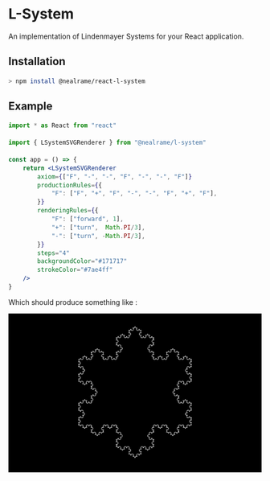 # L-System

An implementation of Lindenmayer Systems for your React application.

## Installation
```sh
> npm install @nealrame/react-l-system
```

## Example

```jsx
import * as React from "react"

import { LSystemSVGRenderer } from "@nealrame/l-system"

const app = () => {
    return <LSystemSVGRenderer
        axiom={["F", "-", "-", "F", "-", "-", "F"]}
        productionRules={{
            "F": ["F", "+", "F", "-", "-", "F", "+", "F"],
        }}
        renderingRules={{
            "F": ["forward", 1],
            "+": ["turn",  Math.PI/3],
            "-": ["turn", -Math.PI/3],
        }}
        steps="4"
        backgroundColor="#171717"
        strokeColor="#7ae4ff"
    />
}
```

Which should produce something like :
<div style="background-color: black">
    <p align="center">
        <img src="./docs/images/koch_snowflake.png"/>
    </p>
</div>